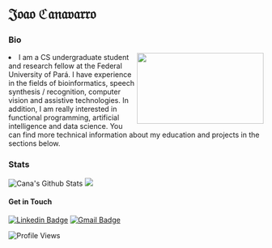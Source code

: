 <h1 align="start">𝔍𝔬𝔞𝔬 ℭ𝔞𝔫𝔞𝔳𝔞𝔯𝔯𝔬</h1>

### Bio 
<img src="https://pa1.narvii.com/6482/6d3481e69b4806972d669f17bed79e29fe0d6e34_hq.gif" align="right" width="250" height="140">
<li>
I am a CS undergraduate student and research fellow at the Federal University of Pará. I have experience in the fields of bioinformatics, speech synthesis / recognition, computer vision and assistive technologies. In addition, I am really interested in functional programming, artificial intelligence and data science. You can find more technical information about my education and projects in the sections below. 
  </li>



### Stats
<p align="start">
<img align="start" src="https://github-readme-stats.vercel.app/api?username=jvcanavarro&show_icons=true&line_height=21" alt="Cana's Github Stats" />
<img align="start" src="https://github-readme-stats.vercel.app/api/top-langs/?username=jvcanavarro&theme=default&line_height=27&layout=compact" />
</p>


#### Get in Touch
[![Linkedin Badge](https://img.shields.io/badge/-LinkedIn-blue?style=flat-square&logo=Linkedin&logoColor=white&link=https://www.linkedin.com/in/jvcanavarro/)](https://www.linkedin.com/in/jvcanavarro)
[![Gmail Badge](https://img.shields.io/badge/-Gmail-d14836?style=flat-square&logo=Gmail&logoColor=white&link=mailto:jvcanavarro@gmail.com)](mailto:defcon.sentinal95@gmail.com)

![Profile Views](https://komarev.com/ghpvc/?username=jvcanavarro)
